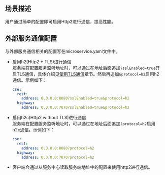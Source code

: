 ## 场景描述

用户通过简单的配置即可启用Http2进行通信，提高性能。

## 外部服务通信配置

与外部服务通信相关的配置写在microservice.yaml文件中。

* 启用h2\(Http2 + TLS\)进行通信  
  服务端在配置服务监听地址时，可以通过在地址后面追加`?sslEnabled=true`开启TLS通信，具体介绍见[使用TLS通信](https://huawei-servicecomb.gitbooks.io/developerguide/content/security/tls.html "使用TLS通信")章节。然后再追加`&protocol=h2`启用h2通信。示例如下：

  ```yaml
  cse:
    rest:
      address: 0.0.0.0:8080?sslEnabled=true&protocol=h2
    highway:
      address: 0.0.0.0:7070?sslEnabled=true&protocol=h2
  ```

* 启用h2c\(Http2 without TLS\)进行通信  
  服务端在配置服务监听地址时，可以通过在地址后面追加`?protocol=h2`启用h2c通信。示例如下：

  ```yaml
  cse:
    rest:
      address: 0.0.0.0:8080?protocol=h2
    highway:
      address: 0.0.0.0:7070?protocol=h2
  ```

* 客户端会通过从服务中心读取服务端地址中的配置来使用http2进行通信。



